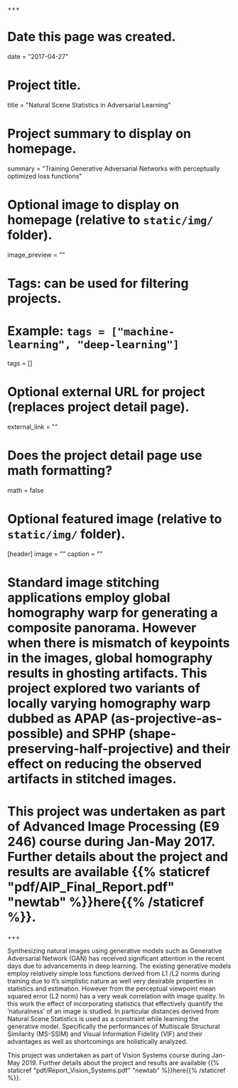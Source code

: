+++
# Date this page was created.
date = "2017-04-27"

# Project title.
title = "Natural Scene Statistics in Adversarial Learning"

# Project summary to display on homepage.
summary = "Training Generative Adversarial Networks with perceptually optimized loss functions"

# Optional image to display on homepage (relative to `static/img/` folder).
image_preview = ""

# Tags: can be used for filtering projects.
# Example: `tags = ["machine-learning", "deep-learning"]`
tags = []

# Optional external URL for project (replaces project detail page).
external_link = ""

# Does the project detail page use math formatting?
math = false

# Optional featured image (relative to `static/img/` folder).
[header]
image = ""
caption = ""

# Standard image stitching applications employ global homography warp for generating a composite panorama. However when there is mismatch of keypoints in the images, global homography results in ghosting artifacts. This project explored two variants of locally varying homography warp dubbed as APAP (as-projective-as-possible) and SPHP (shape-preserving-half-projective) and their effect on reducing the observed artifacts in stitched images.

# This project was undertaken as part of Advanced Image Processing (E9 246) course during Jan-May 2017. Further details about the project and results are available {{% staticref "pdf/AIP_Final_Report.pdf" "newtab" %}}here{{% /staticref %}}.

+++

Synthesizing natural images using generative models such as Generative Adversarial Network (GAN) has received significant attention in the recent days due to advancements in deep learning. The existing generative models employ relatively simple loss functions derived from L1 /L2 norms during training due to it’s simplistic nature as well very desirable properties in statistics and estimation. However from the perceptual viewpoint mean squared error (L2 norm) has a very weak correlation with image quality. In this work the effect of incorporating statistics that effectively quantify the ’naturalness’ of an image is studied. In particular distances derived from Natural Scene Statistics is used as a constraint while learning the generative model. Specifically the performances of Multiscale Structural Similarity (MS-SSIM) and Visual Information Fidelity (VIF) and their advantages as well as shortcomings are holistically analyzed.

This project was undertaken as part of Vision Systems course during Jan-May 2019. Further details about the project and results are available {{% staticref "pdf/Report_Vision_Systems.pdf" "newtab" %}}here{{% /staticref %}}.

